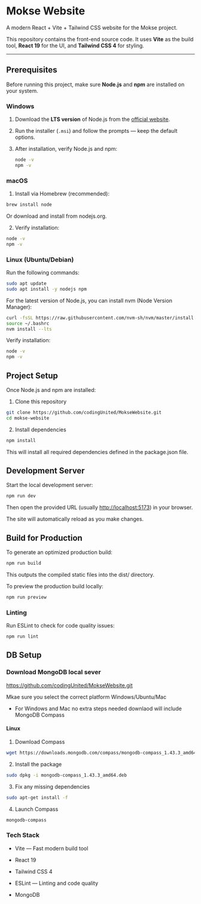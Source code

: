 # Mokse Website

A modern React + Vite + Tailwind CSS website for the Mokse project.

This repository contains the front-end source code. It uses **Vite** as the build tool, **React 19** for the UI, and **Tailwind CSS 4** for styling.

---

## Prerequisites

Before running this project, make sure **Node.js** and **npm** are installed on your system.

### Windows

1. Download the **LTS version** of Node.js from the [official website](https://nodejs.org/).
2. Run the installer (`.msi`) and follow the prompts — keep the default options.
3. After installation, verify Node.js and npm:

   ```bash
   node -v
   npm -v
   ```

### macOS

1. Install via Homebrew (recommended):

  ```bash
  brew install node
  ```

Or download and install from nodejs.org.

2. Verify installation:

  ```bash
  node -v
  npm -v
  ```

### Linux (Ubuntu/Debian)

Run the following commands:

  ```bash
  sudo apt update
  sudo apt install -y nodejs npm
  ```

For the latest version of Node.js, you can install nvm (Node Version Manager):

  ```bash
  curl -fsSL https://raw.githubusercontent.com/nvm-sh/nvm/master/install.sh | bash
  source ~/.bashrc
  nvm install --lts
  ```

Verify installation:

  ```bash
  node -v
  npm -v
  ```

## Project Setup

Once Node.js and npm are installed:

1. Clone this repository

  ```bash
  git clone https://github.com/codingUnited/MokseWebsite.git
  cd mokse-website
  ```

2. Install dependencies

  ```bash
  npm install
  ```

This will install all required dependencies defined in the package.json file.

## Development Server

Start the local development server:

  ```bash
  npm run dev
  ```

Then open the provided URL (usually <http://localhost:5173>) in your browser.

The site will automatically reload as you make changes.

## Build for Production

To generate an optimized production build:

  ```bash
  npm run build
  ```

This outputs the compiled static files into the dist/ directory.

To preview the production build locally:

  ```bash
  npm run preview
  ```

### Linting

Run ESLint to check for code quality issues:

  ```bash
  npm run lint
  ```

## DB Setup

### Download MongoDB local sever

<https://github.com/codingUnited/MokseWebsite.git>

Mkae sure you select the correct platform Windows/Ubuntu/Mac

- For Windows and Mac no extra steps needed downlaod will include MongoDB Compass

#### Linux

  1. Download Compass

  ```bash
  wget https://downloads.mongodb.com/compass/mongodb-compass_1.43.3_amd64.deb
  ```

  2. Install the package

  ```bash
  sudo dpkg -i mongodb-compass_1.43.3_amd64.deb
  ```

  3. Fix any missing dependencies

  ```bash
  sudo apt-get install -f
  ```

  4. Launch Compass

  ```bash
  mongodb-compass
  ```

### Tech Stack

- Vite — Fast modern build tool

- React 19

- Tailwind CSS 4

- ESLint — Linting and code quality

- MongoDB
